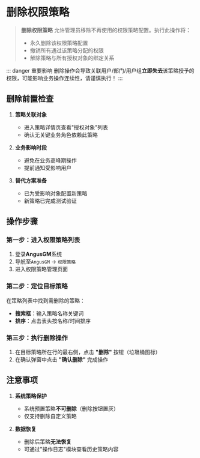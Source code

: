 # 删除权限策略

> **删除权限策略** 允许管理员移除不再使用的权限策略配置。执行此操作将：
> - 永久删除该权限策略配置
> - 撤销所有通过该策略分配的权限
> - 解除策略与所有授权对象的绑定关系

::: danger 重要影响
删除操作会导致关联用户/部门/用户组**立即失去**该策略授予的权限，可能影响业务操作连续性，请谨慎执行！
:::

## 删除前置检查

1. **策略关联对象**
    - 进入策略详情页查看"授权对象"列表
    - 确认无关键业务角色依赖此策略

2. **业务影响时段**
    - 避免在业务高峰期操作
    - 提前通知受影响用户

3. **替代方案准备**
    - 已为受影响对象配置新策略
    - 新策略已完成测试验证

## 操作步骤

### 第一步：进入权限策略列表
1. 登录**AngusGM**系统
2. 导航至`AngusGM` → `权限策略`
3. 进入权限策略管理页面

### 第二步：定位目标策略
在策略列表中找到需删除的策略：
- **搜索框**：输入策略名称关键词
- **排序**：点击表头按名称/时间排序

### 第三步：执行删除操作
1. 在目标策略所在行的最右侧，点击 **"删除"** 按钮（垃圾桶图标）
2. 在确认弹窗中点击 **"确认删除"** 完成操作

## 注意事项

1. **系统策略保护**
    - 系统预置策略**不可删除**（删除按钮置灰）
    - 仅支持删除自定义策略

2. **数据恢复**
    - 删除后策略**无法恢复**
    - 可通过"操作日志"模块查看历史策略内容


